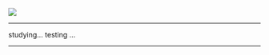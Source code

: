 ![](http://upload-images.jianshu.io/upload_images/4712888-fc8ed6f1a548cd21.png?imageMogr2/auto-orient/strip%7CimageView2/2/w/1240)
***
studying...
testing ...
***
